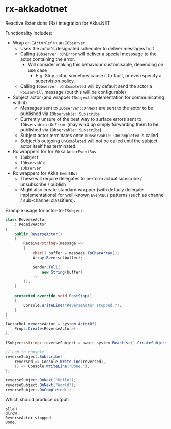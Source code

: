 # rx-akkadotnet
Reactive Extensions (Rx) integration for Akka.NET

Functionality includes:
* Wrap an `IActorRef` in an `IObserver`
   * Uses the actor's designated scheduler to deliver messages to it
   * Calling `IObserver::OnError` will deliver a special messsage to the actor containing the error.
      * Will consider making this behaviour customisable, depending on use case
         * E.g. Stop actor, somehow cause it to fault, or even specify a supervision policy.
   * Calling `IObserver::OnCompleted` will by default send the actor a `PoisonPill` message (but this will be configurable)
* Subject actor (and wrapper `ISubject` implementation for communicating with it)
   * Messages sent to `IObserver::OnNext` are sent to the actor to be published via `IObservable::Subscribe`
   * Currently unsure of the best way to surface errors sent to `IObservable::OnError` (may wind up simply forwarding them to be published via `IObservable::Subscribe`)
   * Subject actor terminates once `IObservable::OnCompleted` is called
   * Subject's outgoing `OnCompleted` will not be called until the subject actor itself has terminated.
* Rx wrappers for for Akka `ActorEventBus`
   * `ISubject`
   * `IObservable`
   * `IObserver`
* Rx wrappers for Akka `EventBus`
   * These will require delegates to perform actual subscribe / unsubscribe / publish
   * Might also create standard wrapper (with defauly delegate implementations) for well-known `EventBus` patterns (such as channel / sub-channel classifiers).

Example usage for actor-to-`ISubject`:

```csharp
class ReverseActor
    : ReceiveActor
{
    public ReverseActor()
    {
        Receive<string>(message =>
        {
            char[] buffer = message.ToCharArray();
            Array.Reverse(buffer);
    
            Sender.Tell(
                new String(buffer)
            );
        });
    }
    
    protected override void PostStop()
    {
        Console.WriteLine("ReverseActor stopped.");
    }
}

IActorRef reverseActor = system.ActorOf(
    Props.Create<ReverseActor>()
);

ISubject<string> reverseSubject = await system.Reactive().CreateSubjectAsync<string>(reverseActor);

// Log to console
reverseSubject.Subscribe(
    reversed => Console.WriteLine(reversed),
    () => Console.WriteLine("Done.");
);

reverseSubject.OnNext("Hello");
reverseSubject.OnNext("World");
reverseSubject.OnCompleted();
```

Which should produce output:

```
olleH
dlroW
ReverseActor stopped.
Done.
```
